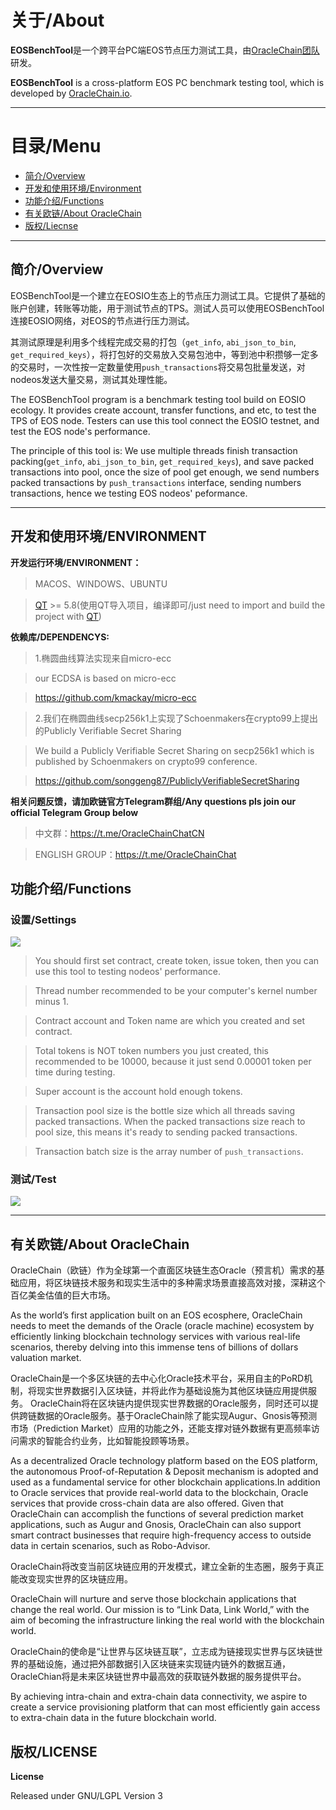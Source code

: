 # 关于/About

**EOSBenchTool**是一个跨平台PC端EOS节点压力测试工具，由[OracleChain团队](https://oraclechain.io)研发。

**EOSBenchTool** is a cross-platform EOS PC benchmark testing tool, which is developed by [OracleChain.io](https://oraclechain.io).

------------------------------

# 目录/Menu
* [简介/Overview](#1)
* [开发和使用环境/Environment](#2)
* [功能介绍/Functions](#3)
* [有关欧链/About OracleChain](#4)
* [版权/Liecnse](#4)

------------------------------

<h2 id="1">简介/Overview</h2>

EOSBenchTool是一个建立在EOSIO生态上的节点压力测试工具。它提供了基础的账户创建，转账等功能，用于测试节点的TPS。测试人员可以使用EOSBenchTool连接EOSIO网络，对EOS的节点进行压力测试。

其测试原理是利用多个线程完成交易的打包（`get_info`, `abi_json_to_bin`, `get_required_keys`），将打包好的交易放入交易包池中，等到池中积攒够一定多的交易时，一次性按一定数量使用`push_transactions`将交易包批量发送，对nodeos发送大量交易，测试其处理性能。

The EOSBenchTool program is a benchmark testing tool build on EOSIO ecology. It provides create account, transfer functions, and etc, to test the TPS of EOS node. Testers can use this tool connect the EOSIO testnet, and test the EOS node's performance.

The principle of this tool is: We use multiple threads finish transaction packing(`get_info`, `abi_json_to_bin`, `get_required_keys`), and save packed transactions into pool, once the size of pool get enough, we send numbers packed transactions by `push_transactions` interface, sending numbers transactions, hence we testing EOS nodeos' peformance.


------------------------------
<h2 id="2">开发和使用环境/ENVIRONMENT</h2>

**开发运行环境/ENVIRONMENT：**

> MACOS、WINDOWS、UBUNTU

> [QT](https://www.qt.io/download) >= 5.8(使用QT导入项目，编译即可/just need to import and build the project with [QT](https://www.qt.io/download))

**依赖库/DEPENDENCYS:**

> 1.椭圆曲线算法实现来自micro-ecc

> our ECDSA is based on micro-ecc

> https://github.com/kmackay/micro-ecc

> 2.我们在椭圆曲线secp256k1上实现了Schoenmakers在crypto99上提出的Publicly Verifiable Secret Sharing

> We build a Publicly Verifiable Secret Sharing on secp256k1 which is published by Schoenmakers on crypto99 conference.

> https://github.com/songgeng87/PubliclyVerifiableSecretSharing


**相关问题反馈，请加欧链官方Telegram群组/Any questions pls join our official Telegram Group below**

> 中文群：https://t.me/OracleChainChatCN

> ENGLISH GROUP：https://t.me/OracleChainChat


<h2 id="3">功能介绍/Functions</h2>

### 设置/Settings
![](https://github.com/OracleChain/EOSBenchTool/blob/master/screenshots/setting.PNG)
>You should first set contract, create token, issue token, then you can use this tool to testing nodeos' performance.

>Thread number recommended to be your computer's kernel number minus 1.

>Contract account and Token name are which you created and set contract.

>Total tokens is NOT token numbers you just created, this recommended to be 10000, because it just send 0.00001 token per time during testing.

>Super account is the account hold enough tokens.

>Transaction pool size is the bottle size which all threads saving packed transactions. When the packed transactions size reach to pool size, this means it's ready to sending packed transactions.

>Transaction batch size is the array number of `push_transactions`.

### 测试/Test
![](https://github.com/OracleChain/EOSBenchTool/blob/master/screenshots/testing.png)

------------------------------
<h2 id="4">有关欧链/About OracleChain</h2>

OracleChain（欧链）作为全球第一个直面区块链生态Oracle（预言机）需求的基础应用，将区块链技术服务和现实生活中的多种需求场景直接高效对接，深耕这个百亿美金估值的巨大市场。

As the world’s first application built on an EOS ecosphere, OracleChain needs to meet the demands of the Oracle (oracle machine) ecosystem by efficiently linking blockchain technology services with various real-life scenarios, thereby delving into this immense tens of billions of dollars valuation market.

OracleChain是一个多区块链的去中心化Oracle技术平台，采用自主的PoRD机制，将现实世界数据引入区块链，并将此作为基础设施为其他区块链应用提供服务。
OracleChain将在区块链内提供现实世界数据的Oracle服务，同时还可以提供跨链数据的Oracle服务。基于OracleChain除了能实现Augur、Gnosis等预测市场（Prediction Market）应用的功能之外，还能支撑对链外数据有更高频率访问需求的智能合约业务，比如智能投顾等场景。

As a decentralized Oracle technology platform based on the EOS platform, the autonomous Proof-of-Reputation & Deposit mechanism is adopted and used as a fundamental service for other blockchain applications.In addition to Oracle services that provide real-world data to the blockchain, Oracle services that provide cross-chain data are also offered. Given that OracleChain can accomplish the functions of several prediction market applications, such as Augur and Gnosis, OracleChain can also support smart contract businesses that require high-frequency access to outside data in certain scenarios, such as Robo-Advisor.

OracleChain将改变当前区块链应用的开发模式，建立全新的生态圈，服务于真正能改变现实世界的区块链应用。

OracleChain will nurture and serve those blockchain applications that change the real world. Our mission is to “Link Data, Link World,” with the aim of becoming the infrastructure linking the real world with the blockchain world.

OracleChain的使命是“让世界与区块链互联”，立志成为链接现实世界与区块链世界的基础设施，通过把外部数据引入区块链来实现链内链外的数据互通，OracleChian将是未来区块链世界中最高效的获取链外数据的服务提供平台。

By achieving intra-chain and extra-chain data connectivity, we aspire to create a service provisioning platform that can most efficiently gain access to extra-chain data in the future blockchain world.

<h2 id="5">版权/LICENSE</h2>

**License**

Released under GNU/LGPL Version 3
